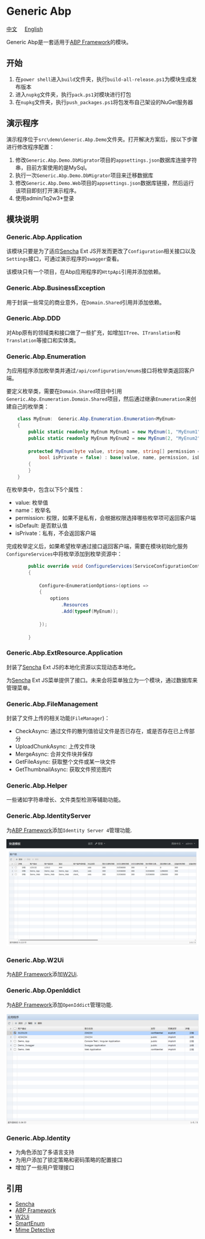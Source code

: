# Generic Abp
[中文](README_zh-cn.md) &nbsp;&nbsp;&nbsp; [English](README.md)

Generic Abp是一套适用于[ABP Framework](https://github.com/abpframework/abp#readme)的模块。

## 开始

1. 在`power shell`进入`build`文件夹，执行`build-all-release.ps1`为模块生成发布版本
2. 进入`nupkg`文件夹，执行`pack.ps1`对模块进行打包
3. 在`nupkg`文件夹，执行`push_packages.ps1`将包发布自己架设的NuGet服务器

## 演示程序

演示程序位于`src\demo\Generic.Abp.Demo`文件夹。打开解决方案后，按以下步骤进行修改程序配置：
1. 修改`Generic.Abp.Demo.DbMigrator`项目的`appsettings.json`数据库连接字符串，目前方案使用的是MySql。
2. 执行一次`Generic.Abp.Demo.DbMigrator`项目来迁移数据库
3. 修改`Generic.Abp.Demo.Web`项目的`appsettings.json`数据库链接，然后运行该项目即刻打开演示程序。
4. 使用admin/1q2w3*登录

## 模块说明

### Generic.Abp.Application

该模块只要是为了适应[Sencha](https://www.sencha.com) Ext JS开发而更改了`Configuration`相关接口以及`Settings`接口，可通过演示程序的`swagger`查看。

该模块只有一个项目，在Abp应用程序的`HttpApi`引用并添加依赖。

### Generic.Abp.BusinessException

用于封装一些常见的商业意外，在`Domain.Shared`引用并添加依赖。

### Generic.Abp.DDD

对Abp原有的领域类和接口做了一些扩充，如增加`ITree`、`ITranslation`和`Translation`等接口和实体类。

### Generic.Abp.Enumeration

为应用程序添加枚举类并通过`/api/configuration/enums`接口将枚举类返回客户端。

要定义枚举类，需要在`Domain.Shared`项目中引用`Generic.Abp.Enumeration.Domain.Shared`项目，然后通过继承`Enumeration`来创建自己的枚举类：
```C#
    class MyEnum:  Generic.Abp.Enumeration.Enumeration<MyEnum>
    {
        public static readonly MyEnum MyEnum1 = new MyEnum(1, "MyEnum1", isDefault: true);
        public static readonly MyEnum MyEnum2 = new MyEnum(2, "MyEnum2");

        protected MyEnum(byte value, string name, string[] permission = null, bool isDefault = false,
            bool isPrivate = false) : base(value, name, permission, isDefault, isPrivate)
        {
        }
    }

```

在枚举类中，包含以下5个属性：

- value: 枚举值
- name：枚举名
- permission: 权限，如果不是私有，会根据权限选择哪些枚举项可返回客户端
- isDefault: 是否默认值
- isPrivate：私有，不会返回客户端

完成枚举定义后，如果希望枚举通过接口返回客户端，需要在模块初始化服务`ConfigureServices`中将枚举添加到枚举资源中：
```C#
        public override void ConfigureServices(ServiceConfigurationContext context)
        {

            Configure<EnumerationOptions>(options =>
            {
                options
                    .Resources
                    .Add(typeof(MyEnum));

            });

        }
```


### Generic.Abp.ExtResource.Application

封装了[Sencha](https://www.sencha.com) Ext JS的本地化资源以实现动态本地化。

为[Sencha](https://www.sencha.com) Ext JS菜单提供了接口。未来会将菜单独立为一个模块，通过数据库来管理菜单。

### Generic.Abp.FileManagement

封装了文件上传的相关功能(`FileManager`)：

- CheckAsync: 通过文件的散列值验证文件是否已存在，或是否存在已上传部分
- UploadChunkAsync: 上传文件块
- MergeAsync: 合并文件块并保存
- GetFileAsync: 获取整个文件或某一块文件
- GetThumbnailAsync: 获取文件预览图片

### Generic.Abp.Helper

一些诸如字符串增长、文件类型检测等辅助功能。

### Generic.Abp.IdentityServer

为[ABP Framework](https://github.com/abpframework/abp#readme)添加`Identity Server 4`管理功能.

![Clients](docs/images/identityserver.png)


### Generic.Abp.W2Ui

为[ABP Framework](https://github.com/abpframework/abp#readme)添加[W2Ui](https://github.com/vitmalina/w2ui/).

### Generic.Abp.OpenIddict

为[ABP Framework](https://github.com/abpframework/abp#readme)添加`OpenIddict`管理功能.

![Clients](docs/images/openiddict.png)

### Generic.Abp.Identity

- 为角色添加了多语言支持
- 为用户添加了锁定策略和密码策略的配置接口
- 增加了一些用户管理接口

## 引用

- [Sencha](https://www.sencha.com)
- [ABP Framework](https://github.com/abpframework/abp#readme)
- [W2Ui](https://github.com/vitmalina/w2ui/) 
- [SmartEnum](https://github.com/ardalis/SmartEnum)
- [Mime Detective](https://github.com/Muraad/Mime-Detective)